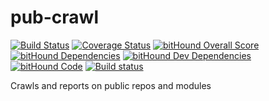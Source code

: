 # pub-crawl
[![Build Status](https://travis-ci.org/rmg/pub-crawl.svg?branch=master)](https://travis-ci.org/rmg/pub-crawl)
[![Coverage Status](https://coveralls.io/repos/github/rmg/pub-crawl/badge.svg?branch=master)](https://coveralls.io/github/rmg/pub-crawl?branch=master)
[![bitHound Overall Score](https://www.bithound.io/github/rmg/pub-crawl/badges/score.svg)](https://www.bithound.io/github/rmg/pub-crawl)
[![bitHound Dependencies](https://www.bithound.io/github/rmg/pub-crawl/badges/dependencies.svg)](https://www.bithound.io/github/rmg/pub-crawl/master/dependencies/npm)
[![bitHound Dev Dependencies](https://www.bithound.io/github/rmg/pub-crawl/badges/devDependencies.svg)](https://www.bithound.io/github/rmg/pub-crawl/master/dependencies/npm)
[![bitHound Code](https://www.bithound.io/github/rmg/pub-crawl/badges/code.svg)](https://www.bithound.io/github/rmg/pub-crawl)
[![Build status](https://ci.appveyor.com/api/projects/status/am8a2dgksfwfw81d?svg=true)](https://ci.appveyor.com/project/rmg/pub-crawl)

Crawls and reports on public repos and modules

